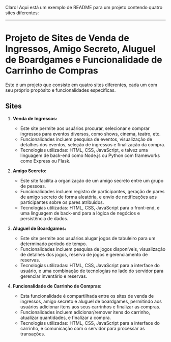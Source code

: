 Claro! Aqui está um exemplo de README para um projeto contendo quatro sites diferentes:

---

# Projeto de Sites de Venda de Ingressos, Amigo Secreto, Aluguel de Boardgames e Funcionalidade de Carrinho de Compras

Este é um projeto que consiste em quatro sites diferentes, cada um com seu próprio propósito e funcionalidades específicas.

## Sites

1. **Venda de Ingressos:**
   - Este site permite aos usuários procurar, selecionar e comprar ingressos para eventos diversos, como shows, cinema, teatro, etc.
   - Funcionalidades incluem pesquisa de eventos, visualização de detalhes dos eventos, seleção de ingressos e finalização da compra.
   - Tecnologias utilizadas: HTML, CSS, JavaScript, e talvez uma linguagem de back-end como Node.js ou Python com frameworks como Express ou Flask.

2. **Amigo Secreto:**
   - Este site facilita a organização de um amigo secreto entre um grupo de pessoas.
   - Funcionalidades incluem registro de participantes, geração de pares de amigo secreto de forma aleatória, e envio de notificações aos participantes sobre os pares atribuídos.
   - Tecnologias utilizadas: HTML, CSS, JavaScript para o front-end, e uma linguagem de back-end para a lógica de negócios e persistência de dados.

3. **Aluguel de Boardgames:**
   - Este site permite aos usuários alugar jogos de tabuleiro para um determinado período de tempo.
   - Funcionalidades incluem pesquisa de jogos disponíveis, visualização de detalhes dos jogos, reserva de jogos e gerenciamento de reservas.
   - Tecnologias utilizadas: HTML, CSS, JavaScript para a interface do usuário, e uma combinação de tecnologias no lado do servidor para gerenciar inventário e reservas.

4. **Funcionalidade de Carrinho de Compras:**
   - Esta funcionalidade é compartilhada entre os sites de venda de ingressos, amigo secreto e aluguel de boardgames, permitindo aos usuários adicionar itens aos seus carrinhos e finalizar as compras.
   - Funcionalidades incluem adicionar/remover itens do carrinho, atualizar quantidades, e finalizar a compra.
   - Tecnologias utilizadas: HTML, CSS, JavaScript para a interface do carrinho, e comunicação com o servidor para processar as transações.
